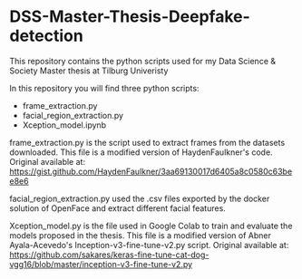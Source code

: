 # DSS-Master-Thesis-Deepfake-detection
This repository contains the python scripts used for my Data Science &amp; Society Master thesis at Tilburg Univeristy

In this repository you will find three python scripts:

- frame_extraction.py
- facial_region_extraction.py
- Xception_model.ipynb

frame_extraction.py is the script used to extract frames from the datasets downloaded.
This file is a modified version of HaydenFaulkner's code. Original available at: 
https://gist.github.com/HaydenFaulkner/3aa69130017d6405a8c0580c63bee8e6

facial_region_extraction.py used the .csv files exported by the docker solution of OpenFace and extract different facial features.

Xception_model.py is the file used in Google Colab to train and evaluate the models proposed in the thesis.
This file is a modified version of Abner Ayala-Acevedo's Inception-v3-fine-tune-v2.py script. Original available at:
https://github.com/sakares/keras-fine-tune-cat-dog-vgg16/blob/master/inception-v3-fine-tune-v2.py
